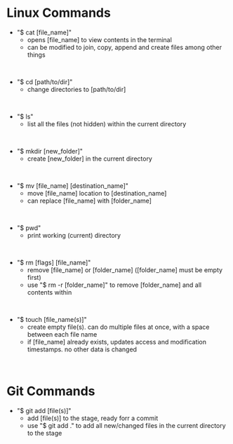 # Linux Commands

- "$ cat [file_name]"
    - opens [file_name] to view contents in the terminal
    - can be modified to join, copy, append and create files among other things

<br>

- "$ cd [path/to/dir]"
    - change directories to [path/to/dir]

<br>

- "$ ls"
    - list all the files (not hidden) within the current directory

<br>

- "$ mkdir [new_folder]"
    - create [new_folder] in the current directory

<br>

- "$ mv [file_name] [destination_name]"
    - move [file_name] location to [destination_name]
    - can replace [file_name] with [folder_name]

<br>

- "$ pwd"
    - print working (current) directory

<br>

- "$ rm [flags] [file_name]"
    - remove [file_name] or [folder_name] ([folder_name] must be empty first)
    - use "$ rm -r [folder_name]" to remove [folder_name] and all contents within

<br>

- "$ touch [file_name(s)]"
    - create empty file(s). can do multiple files at once, with a space between each file name
    - if [file_name] already exists, updates access and modification timestamps. no other data is changed

<br>

# Git Commands

- "$ git add [file(s)]"
    - add [file(s)] to the stage, ready forr a commit
    - use "$ git add ." to add all new/changed files in the current directory to the stage


